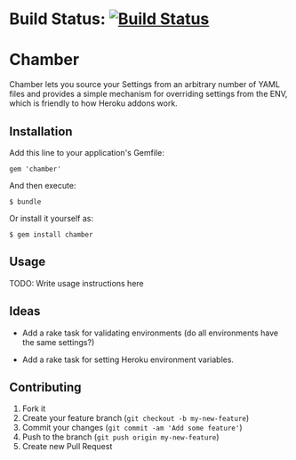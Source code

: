 # Build Status: [![Build Status](https://travis-ci.org/stevenhallen/chamber.png)](https://travis-ci.org/stevenhallen/chamber)

# Chamber

Chamber lets you source your Settings from an arbitrary number of YAML files and
provides a simple mechanism for overriding settings from the ENV, which is
friendly to how Heroku addons work.

## Installation

Add this line to your application's Gemfile:

    gem 'chamber'

And then execute:

    $ bundle

Or install it yourself as:

    $ gem install chamber

## Usage

TODO: Write usage instructions here

## Ideas

* Add a rake task for validating environments (do all environments have the same
  settings?)

* Add a rake task for setting Heroku environment variables.

## Contributing

1. Fork it
2. Create your feature branch (`git checkout -b my-new-feature`)
3. Commit your changes (`git commit -am 'Add some feature'`)
4. Push to the branch (`git push origin my-new-feature`)
5. Create new Pull Request
